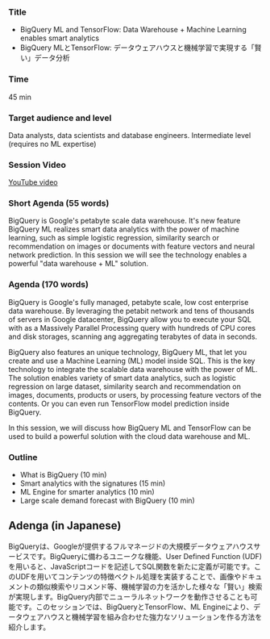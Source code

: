 ### Title

- BigQuery ML and TensorFlow: Data Warehouse + Machine Learning enables smart analytics
- BigQuery MLとTensorFlow: データウェアハウスと機械学習で実現する「賢い」データ分析

### Time

45 min

### Target audience and level

Data analysts, data scientists and database engineers. Intermediate level (requires no ML expertise)

### Session Video

[YouTube video](https://youtu.be/Ov3Om5Y_Fbg)

### Short Agenda (55 words)

BigQuery is Google's petabyte scale data warehouse. It's new feature BigQuery ML realizes smart data analytics with the power of machine learning, such as simple logistic regression, similarity search or recommendation on images or documents with feature vectors and neural network prediction. In this session we will see the technology enables a powerful "data warehouse + ML" solution.

### Agenda (170 words)

BigQuery is Google's fully managed, petabyte scale, low cost enterprise data warehouse. By leveraging the petabit network and tens of thousands of servers in Google datacenter, BigQuery allow you to execute your SQL with as a Massively Parallel Processing query with hundreds of CPU cores and disk storages, scanning ang aggregating terabytes of data in seconds.

BigQuery also features an unique technology, BigQuery ML, that let you create and use a Machine Learning (ML) model inside SQL. This is the key technology to integrate the scalable data warehouse with the power of ML. The solution enables variety of smart data analytics, such as logistic regression on large dataset, similarity search and recommendation on images, documents, products or users, by processing feature vectors of the contents. Or you can even run TensorFlow model prediction inside BigQuery.

In this session, we will discuss how BigQuery ML and TensorFlow can be used to build a powerful solution with the cloud data warehouse and ML.

### Outline

- What is BigQuery (10 min)
- Smart analytics with the signatures (15 min)
- ML Engine for smarter analytics (10 min)
- Large scale demand forecast with BigQuery (10 min)

## Adenga (in Japanese)

BigQueryは、Googleが提供するフルマネージドの大規模データウェアハウスサービスです。BigQueryに備わるユニークな機能、User Defined Function (UDF)を用いると、JavaScriptコードを記述してSQL関数を新たに定義が可能です。このUDFを用いてコンテンツの特徴ベクトル処理を実装することで、画像やドキュメントの類似検索やリコメンド等、機械学習の力を活かした様々な「賢い」検索が実現します。BigQuery内部でニューラルネットワークを動作させることも可能です。このセッションでは、BigQueryとTensorFlow、ML Engineにより、データウェアハウスと機械学習を組み合わせた強力なソリューションを作る方法を紹介します。




